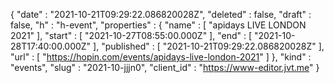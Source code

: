 {
  "date" : "2021-10-21T09:29:22.086820028Z",
  "deleted" : false,
  "draft" : false,
  "h" : "h-event",
  "properties" : {
    "name" : [ "apidays LIVE LONDON 2021" ],
    "start" : [ "2021-10-27T08:55:00.000Z" ],
    "end" : [ "2021-10-28T17:40:00.000Z" ],
    "published" : [ "2021-10-21T09:29:22.086820028Z" ],
    "url" : [ "https://hopin.com/events/apidays-live-london-2021" ]
  },
  "kind" : "events",
  "slug" : "2021-10-jjjn0",
  "client_id" : "https://www-editor.jvt.me"
}
